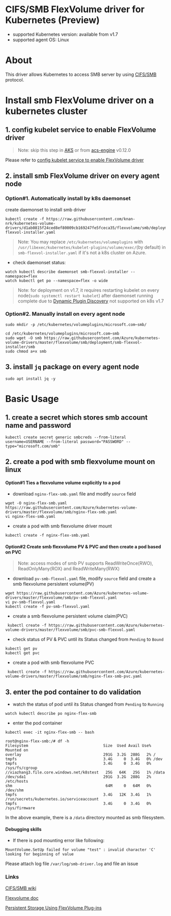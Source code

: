 # CIFS/SMB FlexVolume driver for Kubernetes (Preview)
 - supported Kubernetes version: available from v1.7
 - supported agent OS: Linux 

# About
This driver allows Kubernetes to access SMB server by using [CIFS/SMB](https://en.wikipedia.org/wiki/Server_Message_Block) protocol.

# Install smb FlexVolume driver on a kubernetes cluster
## 1. config kubelet service to enable FlexVolume driver
> Note: skip this step in [AKS](https://azure.microsoft.com/en-us/services/container-service/) or from [acs-engine](https://github.com/Azure/acs-engine) v0.12.0

Please refer to [config kubelet service to enable FlexVolume driver](https://github.com/Azure/kubernetes-volume-drivers/blob/master/flexvolume/README.md#config-kubelet-service-to-enable-flexvolume-driver)
 
## 2. install smb FlexVolume driver on every agent node
### Option#1. Automatically install by k8s daemonset
create daemonset to install smb driver
```
kubectl create -f https://raw.githubusercontent.com/knan-nrk/kubernetes-volume-drivers/d1ab0815f24ced8ef80009cb169247fe5fceca35/flexvolume/smb/deployment/smb-flexvol-installer.yaml
```
> Note: You may replace `/etc/kubernetes/volumeplugins` with `/usr/libexec/kubernetes/kubelet-plugins/volume/exec/`(by default) in `smb-flexvol-installer.yaml` if it's not a k8s cluster on Azure.

 - check daemonset status:
```
watch kubectl describe daemonset smb-flexvol-installer --namespace=flex
watch kubectl get po --namespace=flex -o wide
```
> Note: for deployment on v1.7, it requires restarting kubelet on every node(`sudo systemctl restart kubelet`) after daemonset running complete due to [Dynamic Plugin Discovery](https://github.com/kubernetes/community/blob/master/contributors/devel/flexvolume.md#dynamic-plugin-discovery) not supported on k8s v1.7

### Option#2. Manually install on every agent node
```
sudo mkdir -p /etc/kubernetes/volumeplugins/microsoft.com~smb/

cd /etc/kubernetes/volumeplugins/microsoft.com~smb
sudo wget -O smb https://raw.githubusercontent.com/Azure/kubernetes-volume-drivers/master/flexvolume/smb/deployment/smb-flexvol-installer/smb
sudo chmod a+x smb
```

## 3. install `jq` package on every agent node
```
sudo apt install jq -y
```

# Basic Usage
## 1. create a secret which stores smb account name and password
```
kubectl create secret generic smbcreds --from-literal username=USERNAME --from-literal password="PASSWORD" --type="microsoft.com/smb"
```

## 2. create a pod with smb flexvolume mount on linux
#### Option#1 Ties a flexvolume volume explicitly to a pod
- download `nginx-flex-smb.yaml` file and modify `source` field
```
wget -O nginx-flex-smb.yaml https://raw.githubusercontent.com/Azure/kubernetes-volume-drivers/master/flexvolume/smb/nginx-flex-smb.yaml
vi nginx-flex-smb.yaml
```
 - create a pod with smb flexvolume driver mount
```
kubectl create -f nginx-flex-smb.yaml
```

#### Option#2 Create smb flexvolume PV & PVC and then create a pod based on PVC
 > Note: access modes of smb PV supports ReadWriteOnce(RWO), ReadOnlyMany(ROX) and ReadWriteMany(RWX)
 - download `pv-smb-flexvol.yaml` file, modify `source` field and create a smb flexvolume persistent volume(PV)
```
wget https://raw.githubusercontent.com/Azure/kubernetes-volume-drivers/master/flexvolume/smb/pv-smb-flexvol.yaml
vi pv-smb-flexvol.yaml
kubectl create -f pv-smb-flexvol.yaml
```

 - create a smb flexvolume persistent volume claim(PVC)
```
 kubectl create -f https://raw.githubusercontent.com/Azure/kubernetes-volume-drivers/master/flexvolume/smb/pvc-smb-flexvol.yaml
```

 - check status of PV & PVC until its Status changed from `Pending` to `Bound`
 ```
 kubectl get pv
 kubectl get pvc
 ```
 
 - create a pod with smb flexvolume PVC
```
 kubectl create -f https://raw.githubusercontent.com/Azure/kubernetes-volume-drivers/master/flexvolume/smb/nginx-flex-smb-pvc.yaml
 ```

## 3. enter the pod container to do validation
 - watch the status of pod until its Status changed from `Pending` to `Running`
```
watch kubectl describe po nginx-flex-smb
```
 - enter the pod container
```
kubectl exec -it nginx-flex-smb -- bash
```

```
root@nginx-flex-smb:/# df -h
Filesystem                                 Size  Used Avail Use% Mounted on
overlay                                    291G  3.2G  288G   2% /
tmpfs                                      3.4G     0  3.4G   0% /dev
tmpfs                                      3.4G     0  3.4G   0% /sys/fs/cgroup
//xiazhang3.file.core.windows.net/k8stest   25G   64K   25G   1% /data
/dev/sda1                                  291G  3.2G  288G   2% /etc/hosts
shm                                         64M     0   64M   0% /dev/shm
tmpfs                                      3.4G   12K  3.4G   1% /run/secrets/kubernetes.io/serviceaccount
tmpfs                                      3.4G     0  3.4G   0% /sys/firmware
```
In the above example, there is a `/data` directory mounted as smb filesystem.

#### Debugging skills
 - If there is pod mounting error like following:
```
MountVolume.SetUp failed for volume "test" : invalid character 'C' looking for beginning of value
```
Please attach log file `/var/log/smb-driver.log` and file an issue

### Links
[CIFS/SMB wiki](https://en.wikipedia.org/wiki/Server_Message_Block)

[Flexvolume doc](https://github.com/kubernetes/community/blob/master/contributors/devel/flexvolume.md)

[Persistent Storage Using FlexVolume Plug-ins](https://docs.openshift.org/latest/install_config/persistent_storage/persistent_storage_flex_volume.html)
